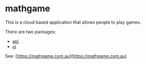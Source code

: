 # mathgame

This is a cloud based application that allows people to play games.

There are two packages:
* [api](/digitalspider/mathgame/tree/master/api)
* [ui](/digitalspider/mathgame/tree/master/ui)

See: [https://mathgame.com.au](https://mathgame.com.au)
